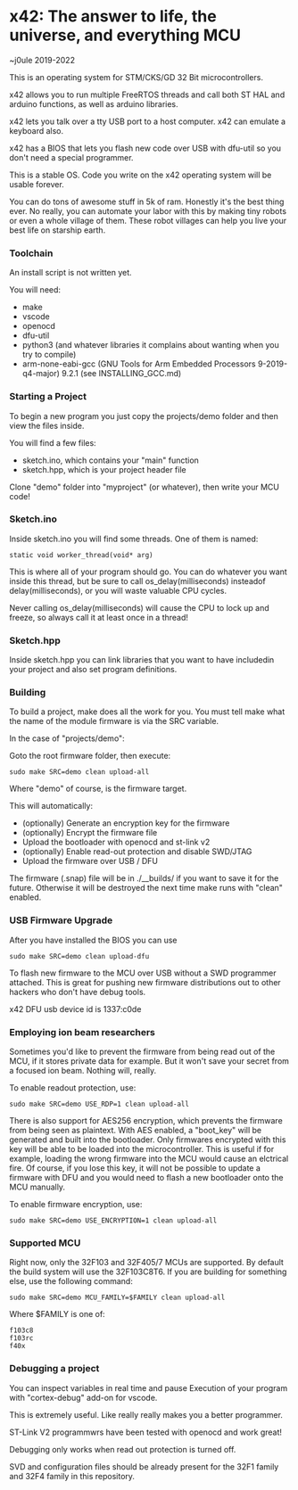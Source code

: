 # x42: The answer to life, the universe, and everything MCU

~j0ule 2019-2022


This is an operating system for 
STM/CKS/GD 32 Bit microcontrollers.

x42 allows you to run multiple 
FreeRTOS threads and call both ST 
HAL and arduino functions, as well 
as arduino libraries.

x42 lets you talk over a tty USB 
port to a host computer. x42 can 
emulate a keyboard also.

x42 has a BIOS that lets you flash 
new code over USB with dfu-util 
so you don't need a special 
programmer.

This is a stable OS. Code you write 
on the x42 operating system will 
be usable forever.

You can do tons of awesome stuff 
in 5k of ram. Honestly it's the 
best thing ever. No really, you 
can automate your labor with this 
by making tiny robots or even a 
whole village of them. These robot 
villages can help you live your 
best life on starship earth.


### Toolchain

An install script is not written yet. 

You will need:

- make
- vscode
- openocd
- dfu-util
- python3 (and whatever libraries it complains about wanting when you try to compile)
- arm-none-eabi-gcc (GNU Tools for Arm Embedded Processors 9-2019-q4-major) 9.2.1 (see INSTALLING_GCC.md)


### Starting a Project

To begin a new program you just copy 
the projects/demo folder and then view
the files inside. 

You will find a few files:

- sketch.ino, which contains your "main" function
- sketch.hpp, which is your project header file

Clone "demo" folder into "myproject" (or whatever), 
then write your MCU code!


### Sketch.ino

Inside sketch.ino you will find some 
threads. One of them is named:
    
    static void worker_thread(void* arg)
    
This is where all of your program 
should go. You can do whatever
you want inside this thread, but be 
sure to call os_delay(milliseconds) 
insteadof delay(milliseconds), or 
you will waste valuable CPU cycles. 

Never calling os_delay(milliseconds) 
will cause the CPU to lock up and 
freeze, so always call it at least 
once in a thread!


### Sketch.hpp

Inside sketch.hpp you can link 
libraries that you want to have 
includedin your project and also 
set program definitions. 


### Building

To build a project, make does all 
the work for you. You must tell make
what the name of the module firmware 
is via the SRC variable. 

In the case of "projects/demo":

Goto the root firmware folder, 
then execute:

    sudo make SRC=demo clean upload-all

Where "demo" of course, is the 
firmware target.

This will automatically: 

- (optionally) Generate an encryption key for the firmware
- (optionally) Encrypt the firmware file
- Upload the bootloader with openocd and st-link v2
- (optionally) Enable read-out protection and disable SWD/JTAG
- Upload the firmware over USB / DFU 

The firmware (.snap) file will be 
in ./__builds/<project> if you want 
to save it for the future. Otherwise 
it will be destroyed the next time 
make runs with "clean" enabled.


### USB Firmware Upgrade

After you have installed the BIOS
you can use     

    sudo make SRC=demo clean upload-dfu

To flash new firmware to the MCU 
over USB without a SWD programmer 
attached. This is great for pushing 
new firmware distributions out to 
other hackers who don't have debug
tools.

x42 DFU usb device id is 1337:c0de


### Employing ion beam researchers

Sometimes you'd like to prevent the 
firmware from being read out of the 
MCU, if it stores private data for
example. But it won't save your 
secret from a focused ion beam. 
Nothing will, really.

To enable readout protection, use:

    sudo make SRC=demo USE_RDP=1 clean upload-all

There is also support for AES256 
encryption, which prevents the 
firmware from being seen as 
plaintext. With AES enabled, 
a "boot_key" will be generated and 
built into the bootloader. 
Only firmwares encrypted with this 
key will be able to be loaded into 
the microcontroller. This is useful 
if for example, loading the wrong 
firmware into the MCU would cause 
an elctrical fire. Of course, if 
you lose this key, it will not be 
possible to update a firmware with 
DFU and you would need to flash a 
new bootloader onto the MCU manually.

To enable firmware encryption, use:

    sudo make SRC=demo USE_ENCRYPTION=1 clean upload-all


### Supported MCU

Right now, only the 32F103 and 
32F405/7 MCUs are supported. By 
default the build system will use 
the 32F103C8T6. If you are building 
for something else, use the 
following command:

    sudo make SRC=demo MCU_FAMILY=$FAMILY clean upload-all

Where $FAMILY is one of:

    f103c8
    f103rc
    f40x


### Debugging a project

You can inspect variables in real 
time and pause Execution of your 
program with "cortex-debug" add-on 
for vscode. 

This is extremely useful. Like really
really makes you a better programmer. 

ST-Link V2 programmwrs have been tested with 
openocd and work great!

Debugging only works when read out 
protection is turned off. 

SVD and configuration files should 
be already present for the 32F1 
family and 32F4 family in this 
repository.
